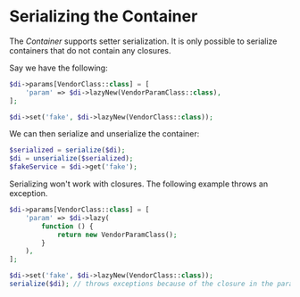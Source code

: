 # Serializing the Container

The _Container_ supports setter serialization. It is only possible to serialize containers that do not contain any closures.

Say we have the following:

```php
$di->params[VendorClass::class] = [
    'param' => $di->lazyNew(VendorParamClass::class),
];

$di->set('fake', $di->lazyNew(VendorClass::class));
```

We can then serialize and unserialize the container:

```php
$serialized = serialize($di);
$di = unserialize($serialized);
$fakeService = $di->get('fake');
```

Serializing won't work with closures. The following example throws an exception.

```php
$di->params[VendorClass::class] = [
    'param' => $di->lazy(
        function () {
            return new VendorParamClass();
        }
    ),
];

$di->set('fake', $di->lazyNew(VendorClass::class));
serialize($di); // throws exceptions because of the closure in the params of VendorClass::class.
```
